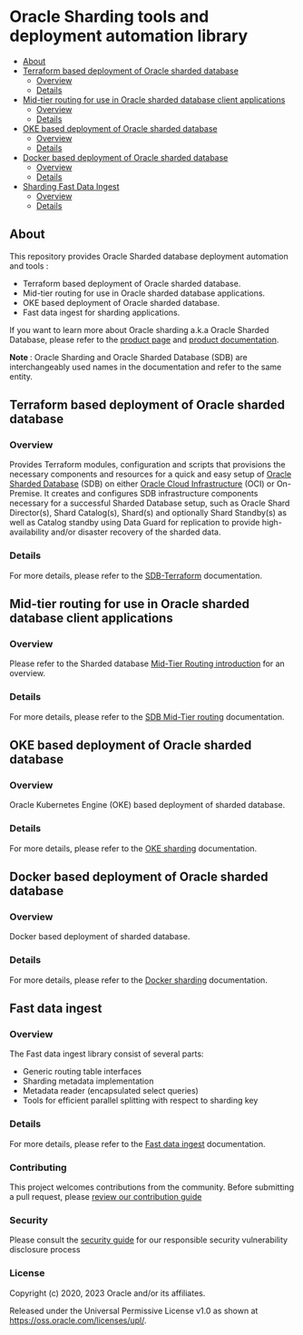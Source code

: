 # Oracle Sharding tools and deployment automation library

[SDB-terraform-onprem]: https://github.com/oracle/db-sharding/tree/master/deployment-with-terraform/sdb-terraform-onprem
[SDB-terraform-oci]: https://github.com/oracle/db-sharding/tree/master/deployment-with-terraform/sdb-terraform-oci
[SDB-terraform]: https://github.com/oracle/db-sharding/tree/master/deployment-with-terraform/
[SDB-Mid-Tier-Routing]: https://github.com/oracle/db-sharding/tree/master/Mid-Tier-Routing
[SDB-Fast-Data-Ingest]: https://github.com/oracle/db-sharding/tree/master/sharding-fast-data-ingest
[OKE-sharding]: https://github.com/oracle/db-sharding/tree/master/oke-based-sharding-deployment
[DOCKER-sharding]: https://github.com/oracle/db-sharding/tree/master/docker-based-sharding-deployment
[MTR-Intro]: https://github.com/oracle/db-sharding/wiki/Sharded-Database-Mid-Tier-Routing#introduction
[SDB-prod-page]: https://www.oracle.com/database/technologies/high-availability/sharding.html
[SDB-prod-doc]: https://docs.oracle.com/en/database/oracle/oracle-database/19/shard/
[OCI]: https://www.oracle.com/cloud/
[SDB]: https://www.oracle.com/database/technologies/high-availability/sharding.html

- [About](#about)
- [Terraform based deployment of Oracle sharded database](#terraform-based-deployment-of-oracle-sharded-database)
  * [Overview](#overview)
  * [Details](#details)
- [Mid-tier routing for use in Oracle sharded database client applications](#mid-tier-routing-for-use-in-oracle-sharded-database-client-applications)
  * [Overview](#overview-1)
  * [Details](#details-1)
- [OKE based deployment of Oracle sharded database](#oke-based-deployment-of-oracle-sharded-database)
  * [Overview](#overview-2)
  * [Details](#details-2)
- [Docker based deployment of Oracle sharded database](#docker-based-deployment-of-oracle-sharded-database)
  * [Overview](#overview-3)
  * [Details](#details-3)
- [Sharding Fast Data Ingest](#routing-implementations-for-use-in-oracle-sharding-client-applications)
  * [Overview](#overview-4)
  * [Details](#details-4)

## About

This repository provides Oracle Sharded database deployment automation and tools :

* Terraform based deployment of Oracle sharded database.
* Mid-tier routing for use in Oracle sharded database applications.
* OKE based deployment of Oracle sharded database.
* Fast data ingest for sharding applications.

If you want to learn more about Oracle sharding a.k.a Oracle Sharded Database, please refer to the [product page][SDB-prod-page] and [product documentation][SDB-prod-doc].

<strong> Note </strong> : Oracle Sharding and Oracle Sharded Database (SDB) are interchangeably used names in the documentation and refer to the same entity. 

 
## Terraform based deployment of Oracle sharded database

### Overview 

Provides Terraform modules, configuration and scripts that provisions the necessary components and resources for a quick and easy setup of [Oracle Sharded Database][SDB] (SDB) on either [Oracle Cloud Infrastructure][OCI] (OCI) or On-Premise. It creates and configures SDB infrastructure components necessary for a successful Sharded Database setup, such as Oracle Shard Director(s), Shard Catalog(s), Shard(s) and optionally Shard Standby(s) as well as Catalog standby using Data Guard for replication to provide high-availability and/or disaster recovery of the sharded data.

### Details

For more details, please refer to the [SDB-Terraform][SDB-terraform] documentation.

## Mid-tier routing for use in Oracle sharded database client applications

### Overview

Please refer to the Sharded database [Mid-Tier Routing introduction][MTR-Intro] for an overview.

### Details

For more details, please refer to the [SDB Mid-Tier routing][SDB-Mid-Tier-Routing] documentation.

## OKE based deployment of Oracle sharded database 

### Overview 

Oracle Kubernetes Engine (OKE) based deployment of sharded database.

### Details

For more details, please refer to the [OKE sharding][OKE-sharding] documentation.

## Docker based deployment of Oracle sharded database 

### Overview 

Docker based deployment of sharded database.

### Details

For more details, please refer to the [Docker sharding][DOCKER-sharding] documentation.

## Fast data ingest

### Overview

The Fast data ingest library consist of several parts:
 * Generic routing table interfaces
 * Sharding metadata implementation
 * Metadata reader (encapsulated select queries)
 * Tools for efficient parallel splitting with respect to sharding key

### Details

For more details, please refer to the [Fast data ingest][SDB-Fast-Data-Ingest] documentation.

### Contributing

This project welcomes contributions from the community. Before submitting a pull request, please [review our contribution guide](./CONTRIBUTING.md)

### Security

Please consult the [security guide](./SECURITY.md) for our responsible security vulnerability disclosure process

### License

Copyright (c) 2020, 2023 Oracle and/or its affiliates.

Released under the Universal Permissive License v1.0 as shown at
<https://oss.oracle.com/licenses/upl/>.
